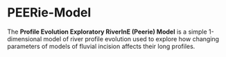 # PEERie-Model

The **Profile Evolution Exploratory RiverInE (Peerie) Model** is a simple 1-dimensional model of river profile evolution used to explore how changing parameters of models of fluvial incision affects their long profiles.



